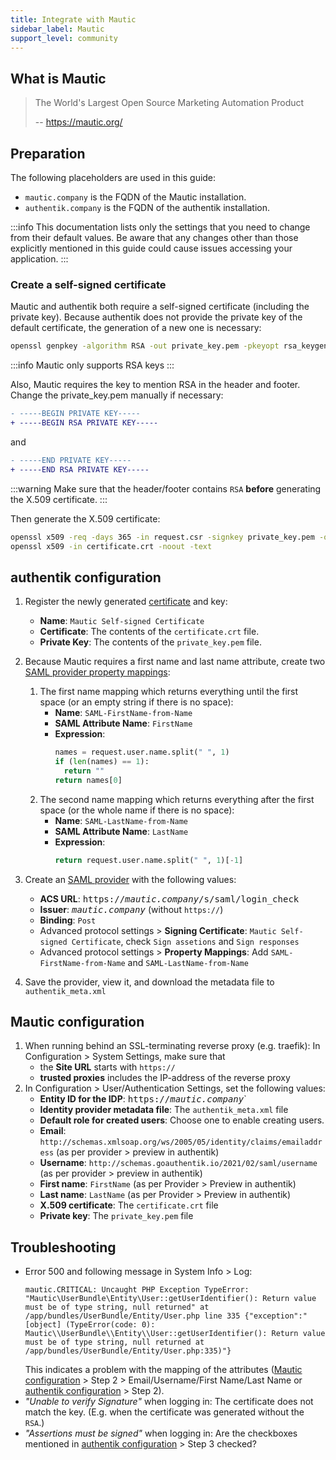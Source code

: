 ```yaml
---
title: Integrate with Mautic
sidebar_label: Mautic
support_level: community
---
```


## What is Mautic

> The World's Largest Open Source Marketing Automation Product
>
> -- https://mautic.org/

## Preparation

The following placeholders are used in this guide:

- `mautic.company` is the FQDN of the Mautic installation.
- `authentik.company` is the FQDN of the authentik installation.

:::info
This documentation lists only the settings that you need to change from their default values. Be aware that any changes other than those explicitly mentioned in this guide could cause issues accessing your application.
:::

### Create a self-signed certificate

Mautic and authentik both require a self-signed certificate (including the private key).
Because authentik does not provide the private key of the default certificate, the generation of a new one is necessary:

```sh
openssl genpkey -algorithm RSA -out private_key.pem -pkeyopt rsa_keygen_bits:4096
```

:::info
Mautic only supports RSA keys
:::

Also, Mautic requires the key to mention RSA in the header and footer. Change the private_key.pem manually if necessary:

```diff
- -----BEGIN PRIVATE KEY-----
+ -----BEGIN RSA PRIVATE KEY-----
```

and

```diff
- -----END PRIVATE KEY-----
+ -----END RSA PRIVATE KEY-----
```

:::warning
Make sure that the header/footer contains `RSA` **before** generating the X.509 certificate.
:::

Then generate the X.509 certificate:

```sh
openssl x509 -req -days 365 -in request.csr -signkey private_key.pem -out certificate.crt
openssl x509 -in certificate.crt -noout -text
```

## authentik configuration

1. Register the newly generated [certificate](../../../docs/sys-mgmt/certificates) and key:

    - **Name**: `Mautic Self-signed Certificate`
    - **Certificate**: The contents of the `certificate.crt` file.
    - **Private Key**: The contents of the `private_key.pem` file.

2. Because Mautic requires a first name and last name attribute, create two [SAML provider property mappings](../../../docs/users-sources/sources/property-mappings):
    1. The first name mapping which returns everything until the first space (or an empty string if there is no space):
        - **Name**: `SAML-FirstName-from-Name`
        - **SAML Attribute Name**: `FirstName`
        - **Expression**:
            ```py
            names = request.user.name.split(" ", 1)
            if (len(names) == 1):
              return ""
            return names[0]
            ```
    2. The second name mapping which returns everything after the first space (or the whole name if there is no space):
        - **Name**: `SAML-LastName-from-Name`
        - **SAML Attribute Name**: `LastName`
        - **Expression**:
            ```py
            return request.user.name.split(" ", 1)[-1]
            ```
3. Create an [SAML provider](../../../docs/add-secure-apps/providers/saml) with the following values:
    - **ACS URL**: <kbd>https://<em>mautic.company</em>/s/saml/login_check</kbd>
    - **Issuer**: <kbd><em>mautic.company</em></kbd> (without `https://`)
    - **Binding**: `Post`
    - Advanced protocol settings > **Signing Certificate**: `Mautic Self-signed Certificate`, check `Sign assetions` and `Sign responses`
    - Advanced protocol settings > **Property Mappings**: Add `SAML-FirstName-from-Name` and `SAML-LastName-from-Name`
4. Save the provider, view it, and download the metadata file to `authentik_meta.xml`

## Mautic configuration

1. When running behind an SSL-terminating reverse proxy (e.g. traefik): In Configuration > System Settings, make sure that
    - the **Site URL** starts with `https://`
    - **trusted proxies** includes the IP-address of the reverse proxy
2. In Configuration > User/Authentication Settings, set the following values:
    - **Entity ID for the IDP**: <kbd>https://<em>mautic.company</em></kbd>`
    - **Identity provider metadata file**: The `authentik_meta.xml` file
    - **Default role for created users**: Choose one to enable creating users.
    - **Email**: `http://schemas.xmlsoap.org/ws/2005/05/identity/claims/emailaddress` (as per provider > preview in authentik)
    - **Username**: `http://schemas.goauthentik.io/2021/02/saml/username` (as per provider > preview in authentik)
    - **First name**: `FirstName` (as per Provider > Preview in authentik)
    - **Last name**: `LastName` (as per Provider > Preview in authentik)
    - **X.509 certificate**: The `certificate.crt` file
    - **Private key**: The `private_key.pem` file

## Troubleshooting

- Error 500 and following message in System Info > Log:
    ```
    mautic.CRITICAL: Uncaught PHP Exception TypeError: "Mautic\UserBundle\Entity\User::getUserIdentifier(): Return value must be of type string, null returned" at /app/bundles/UserBundle/Entity/User.php line 335 {"exception":"[object] (TypeError(code: 0): Mautic\\UserBundle\\Entity\\User::getUserIdentifier(): Return value must be of type string, null returned at /app/bundles/UserBundle/Entity/User.php:335)"}
    ```
    This indicates a problem with the mapping of the attributes ([Mautic configuration](#mautic-configuration) > Step 2 > Email/Username/First Name/Last Name or [authentik configuration](#authentik-configuration) > Step 2).
- _"Unable to verify Signature"_ when logging in: The certificate does not match the key. (E.g. when the certificate was generated without the `RSA`.)
- _"Assertions must be signed"_ when logging in: Are the checkboxes mentioned in [authentik configuration](#authentik-configuration) > Step 3 checked?
